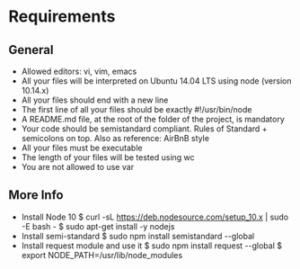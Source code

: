 # Requirements
## General
- Allowed editors: vi, vim, emacs
- All your files will be interpreted on Ubuntu 14.04 LTS using node (version 10.14.x)
- All your files should end with a new line
- The first line of all your files should be exactly #!/usr/bin/node
- A README.md file, at the root of the folder of the project, is mandatory
- Your code should be semistandard compliant. Rules of Standard + semicolons on top. Also as reference: AirBnB style
- All your files must be executable
- The length of your files will be tested using wc
- You are not allowed to use var

## More Info
- Install Node 10
$ curl -sL https://deb.nodesource.com/setup_10.x | sudo -E bash -
$ sudo apt-get install -y nodejs
- Install semi-standard
$ sudo npm install semistandard --global
- Install request module and use it
$ sudo npm install request --global
$ export NODE_PATH=/usr/lib/node_modules
